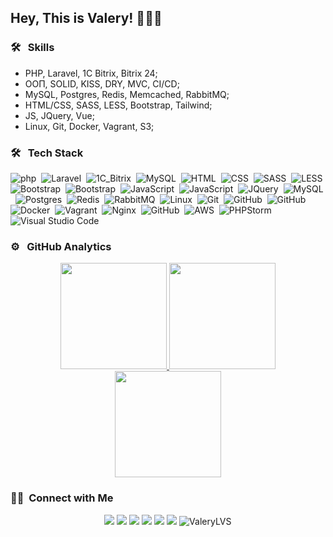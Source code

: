## Hey, This is Valery! 👨🏻‍💻

### 🛠 &nbsp; Skills
- PHP, Laravel, 1C Bitrix, Bitrix 24;
- ООП, SOLID, KISS, DRY, MVC, CI/CD;
- MySQL, Postgres, Redis, Memcached, RabbitMQ;
- HTML/CSS, SASS, LESS, Bootstrap, Tailwind;
- JS, JQuery, Vue;
- Linux, Git, Docker, Vagrant, S3;

### 🛠 &nbsp; Tech Stack

![php](https://img.shields.io/badge/-PHP-05122A?style=flat&logo=php)&nbsp;
![Laravel](https://img.shields.io/badge/-Laravel-05122A?style=flat&logo=Laravel)&nbsp;
![1C_Bitrix](https://img.shields.io/badge/-1C_Bitrix-05122A?style=flat&logo=1C_Bitrix)&nbsp;
![MySQL](https://img.shields.io/badge/-MySQL-05122A?style=flat&logo=MySQL)&nbsp;
![HTML](https://img.shields.io/badge/-HTML-05122A?style=flat&logo=HTML5)&nbsp;
![CSS](https://img.shields.io/badge/-CSS-05122A?style=flat&logo=CSS3&logoColor=1572B6)&nbsp;
![SASS](https://img.shields.io/badge/-Sass-05122A?style=flat&logo=SASS)&nbsp;
![LESS](https://img.shields.io/badge/-Less-05122A?style=flat&logo=LESS)&nbsp;
![Bootstrap](https://img.shields.io/badge/-Bootstrap-05122A?style=flat&logo=bootstrap&logoColor=563D7C)&nbsp;
![Bootstrap](https://img.shields.io/badge/-TailwindCSS-05122A?style=flat&logo=tailwindcss&logoColor=563D7C)&nbsp;
![JavaScript](https://img.shields.io/badge/-JavaScript-05122A?style=flat&logo=javascript)&nbsp;
![JavaScript](https://img.shields.io/badge/-Vue_JS-05122A?style=flat&logo=vuedotjs)&nbsp;
![JQuery](https://img.shields.io/badge/-JQuery-05122A?style=flat&logo=JQuery)&nbsp;
![MySQL](https://img.shields.io/badge/mysql-05122A.svg?style=flat&logo=mysql&logoColor=white)&nbsp;
![Postgres](https://img.shields.io/badge/postgres-05122A.svg?style=flat&logo=postgresql&logoColor=white)&nbsp;
![Redis](https://img.shields.io/badge/redis-05122A.svg?style=flat&logo=redis&logoColor=white)&nbsp;
![RabbitMQ](https://img.shields.io/badge/Rabbitmq-05122A?style=flat&logo=rabbitmq&logoColor=white)&nbsp;
![Linux](https://img.shields.io/badge/-Linux-05122A?style=flat&logo=Linux)&nbsp;
![Git](https://img.shields.io/badge/-Git-05122A?style=flat&logo=git)&nbsp;
![GitHub](https://img.shields.io/badge/-GitHub-05122A?style=flat&logo=github)&nbsp;
![GitHub](https://img.shields.io/badge/-BitBucket-05122A?style=flat&logo=bitbucket)&nbsp;
![Docker](https://img.shields.io/badge/-Docker-05122A?style=flat&logo=Docker)&nbsp;
![Vagrant](https://img.shields.io/badge/-Vagrant-05122A?style=flat&logo=Vagrant)&nbsp;
![Nginx](https://img.shields.io/badge/nginx-05122A.svg?style=flat&logo=nginx&logoColor=white)&nbsp;
![GitHub](https://img.shields.io/badge/github-05122A.svg?style=flat&logo=github&logoColor=white)&nbsp;
![AWS](https://img.shields.io/badge/AWS-05122A.svg?style=flat&logo=amazon-aws&logoColor=white)&nbsp;
![PHPStorm](https://img.shields.io/badge/-PHPStorm-05122A?style=flat&logo=PHPStorm)&nbsp;
![Visual Studio Code](https://img.shields.io/badge/-Visual%20Studio%20Code-05122A?style=flat&logo=visual-studio-code&logoColor=007ACC)&nbsp;

### ⚙ &nbsp; GitHub Analytics

<p align="center">
<a href="https://github.com/valerylvs">
  <img  height="170em" src="https://github-readme-stats-eight-theta.vercel.app/api?username=valerylvs&show_icons=true&theme=graywhite&include_all_commits=true&count_private=true"/>
  <img  height="170em" src="https://github-readme-stats-eight-theta.vercel.app/api/top-langs/?username=valerylvs&layout=compact&langs_count=8&theme=graywhite"/>
  <img  height="170em" src="http://github-readme-streak-stats.herokuapp.com?user=valerylvs&theme=graywhite"/>
</a>
</p>



### 🤝🏻 &nbsp;Connect with Me

<p align="center">
<a href="https://telegram.im/@ValeryLVS"><img src="https://img.shields.io/badge/-Telegram-0077B5?style=flat&logo=Telegram&logoColor=white"/></a>
<a href="mailto:Mr.Valery.LVS@gmail.com"><img src="https://img.shields.io/badge/-GMail-c14438?style=flat&logo=Gmail&logoColor=white&link=mailto:mr.valery.lvs"/></a>
<a href="https://www.instagram.com/valery.lvs/?hl=ru"><img src="https://img.shields.io/badge/-Instagram-E4405F?style=flat&logo=Instagram&logoColor=white"/></a>
<a href="https://www.facebook.com/profile.php?id=100015156513838"><img src="https://img.shields.io/badge/-Facebook-1877F2?style=flat&logo=Facebook&logoColor=white"/></a>
<a href="https://it-network.onelink.me/GF0K/gxjvrwv3"><img src="https://img.shields.io/badge/-@IT_Network-2b3438?style=flat&logo=&logoColor=white"/></a>
<a href="https://github.com/ValeryLVS"><img src="https://img.shields.io/badge/-GitHub-grey?style=flat&logo=github&logoColor=white"/></a>
<img src=https://komarev.com/ghpvc/?username=ValeryLVS alt=ValeryLVS />
</p>

[//]: # (&#40;dark, nord, graywhite, vision-friendly-dark&#41;)
